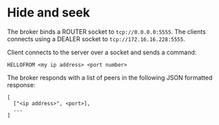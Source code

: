 # Hide and seek

The broker binds a ROUTER socket to `tcp://0.0.0.0:5555`. The clients
connects using a DEALER socket to `tcp://172.16.16.228:5555`.

Client connects to the server over a socket and sends a command:

```
HELLOFROM <my ip address> <port number>
```

The broker responds with a list of peers in the following JSON formatted
response:

```
[
  ["<ip address>", <port>],
  ...
]
```
